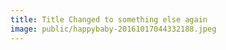 ```yaml
---
title: Title Changed to something else again
image: public/happybaby-20161017044332188.jpeg
---
```

